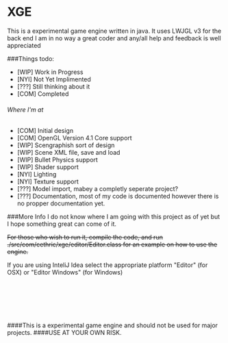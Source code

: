 # XGE
This is a experimental game engine written in java.
It uses LWJGL v3 for the back end
I am in no way a great coder and any/all help and feedback is well appreciated

###Things todo:
* [WIP] Work in Progress
* [NYI] Not Yet Implimented
* [???] Still thinking about it
* [COM] Completed

###### Where I'm at
+ [COM] Initial design
+ [COM] OpenGL Version 4.1 Core support
+ [WIP] Scengraphish sort of design
+ [WIP] Scene XML file, save and load
+ [WIP] Bullet Physics support
+ [WIP] Shader support
+ [NYI] Lighting
+ [NYI] Texture support
+ [???] Model import, mabey a completly seperate project?
+ [???] Documentation, most of my code is documented however there is no propper documentation yet.

###More Info
I do not know where I am going with this project as of yet but I hope something great can come of it.

~~For those who wish to run it, compile the code, and run ./src/com/cethric/xge/editor/Editor.class for an example on how to use the engine.~~

If you are using InteliJ Idea select the appropriate platform "Editor" (for OSX) or "Editor Windows" (for Windows)
&nbsp;

&nbsp;

&nbsp;

&nbsp;

####This is a experimental game engine and should not be used for major projects.
####USE AT YOUR OWN RISK.
